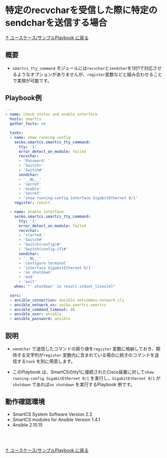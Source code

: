 # 特定のrecvcharを受信した際に特定のsendcharを送信する場合

[↑ ユースケース/サンプルPlaybook に戻る](../playbook-example.md)

## 概要

* `smartcs_tty_command` モジュールには`recvchar`と`sendchar`を1対1で対応させるようなオプションがありませんが、`register`変数などと組み合わせることで実現が可能です。  


## Playbook例

```yaml
---
- name: check status and enable interface
  hosts: smartcs
  gather_facts: no

  tasks:
  - name: show running config
    seiko.smartcs.smartcs_tty_command:
      tty: '1'
      error_detect_on_module: failed
      recvchar:
      - 'Password: '
      - 'Switch>'
      - 'Switch#'
      sendchar:
      - '__NL__'
      - 'secret'
      - 'enable'
      - 'secret'
      - 'show running-config interface GigabitEthernet 0/1'
    register: result

  - name: enable interface
    seiko.smartcs.smartcs_tty_command:
      tty: '1'
      error_detect_on_module: failed
      recvchar:
      - 'started.'
      - 'Switch#'
      - 'Switch(config)#'
      - 'Switch(config-if)#'
      sendchar:
      - '__NL__'
      - 'configure terminal'
      - 'interface GigabitEthernet 0/1'
      - 'no shutdown'
      - 'end'
      - 'exit'
    when: "' shutdown' in result.stdout_lines[4]" 

  vars:
  - ansible_connection: ansible.netcommon.network_cli
  - ansible_network_os: seiko.smartcs.smartcs
  - ansible_command_timeout: 60
  - ansible_user: ansible
  - ansible_password: ansible
```

## 説明

*  `sendchar` で送信したコマンドの戻り値を`register` 変数に格納しておき、期待する文字列が`register` 変数内に含まれている場合に続きのコマンドを送信する`task` を別に用意します。

* このPlaybook は、SmartCSのtty1に接続されたCisco装置に対して`show running-config GigabitEthernet 0/1` を実行し、`GigabitEthernet 0/1` が`shutdown` であれば`no shutdown` を実行するPlaybook 例です。


## 動作確認環境
* SmartCS System Software Version 2.2
* SmartCS modules for Ansible Version 1.4.1
* Ansible 2.10.15

<br><br>

[↑ ユースケース/サンプルPlaybook に戻る](../playbook-example.md)
